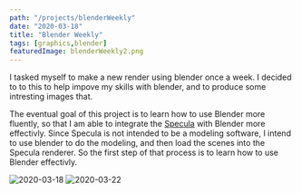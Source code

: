 ```yaml
---
path: "/projects/blenderWeekly"
date: "2020-03-18"
title: "Blender Weekly"
tags: [graphics,blender]
featuredImage: blenderWeekly2.png
---
```


I tasked myself to make a new render using blender once a week. I decided to to
this to help impove my skills with blender, and to produce some intresting
images that.

The eventual goal of this project is to learn how to use Blender more fluently,
so that I am able to integrate the [Specula](/projects/specula) with Blender
more effectivly. Since Specula is not intended to be a modeling software, I
intend to use blender to do the modeling, and then load the scenes into the
Specula renderer. So the first step of that process is to learn how to use
Blender effectivly.

![2020-03-18](blenderWeekly1.png)
![2020-03-22](blenderWeekly2.png)
